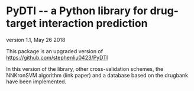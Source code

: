 # PyDTI -- a Python library for drug-target interaction prediction

version 1.1, May 26 2018

This package is an upgraded version of https://github.com/stephenliu0423/PyDTI

In this version of the library, other cross-validation schemes, the NNKronSVM algorithm (link paper) and a database based on the drugbank have been implemented.


